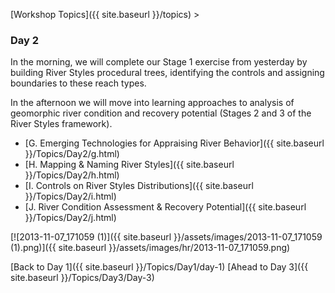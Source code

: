 [Workshop Topics]({{ site.baseurl }}/topics)‎ > ‎

### Day 2



In the morning, we will complete our Stage 1 exercise from yesterday by building River Styles procedural trees, identifying the controls and assigning boundaries to these reach types. 

In the afternoon we will move into learning approaches to analysis of geomorphic river condition and recovery potential (Stages 2 and 3 of the River Styles framework). 

* [G. Emerging Technologies for Appraising River Behavior]({{ site.baseurl }}/Topics/Day2/g.html)
* [H. Mapping & Naming River Styles]({{ site.baseurl }}/Topics/Day2/h.html)
* [I. Controls on River Styles Distributions]({{ site.baseurl }}/Topics/Day2/i.html)
* [J. River Condition Assessment & Recovery Potential]({{ site.baseurl }}/Topics/Day2/j.html)

[![2013-11-07_171059 (1)]({{ site.baseurl }}/assets/images/2013-11-07_171059 (1).png)]({{ site.baseurl }}/assets/images/hr/2013-11-07_171059.png)



[Back to Day 1]({{ site.baseurl }}/Topics/Day1/day-1)  			    [Ahead to Day 3]({{ site.baseurl }}/Topics/Day3/Day-3)
